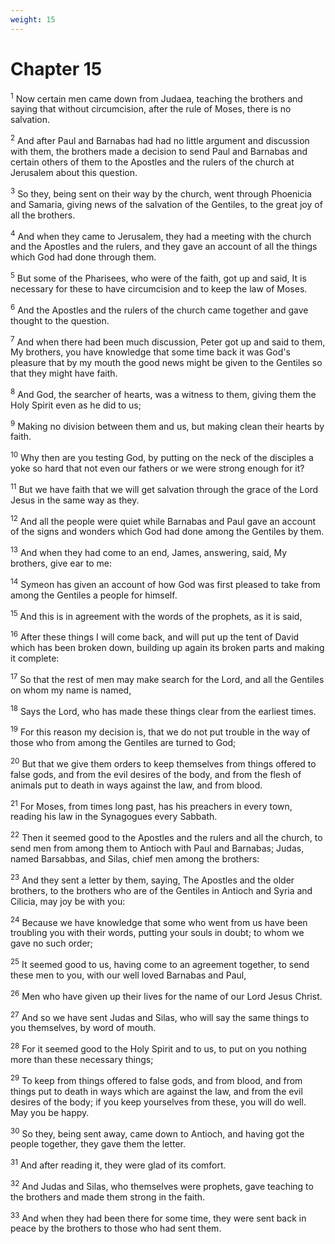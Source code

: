 ```yaml
---
weight: 15
---
```


# Chapter 15

<sup>1</sup> Now certain men came down from Judaea, teaching the brothers and saying that without circumcision, after the rule of Moses, there is no salvation. 

<sup>2</sup> And after Paul and Barnabas had had no little argument and discussion with them, the brothers made a decision to send Paul and Barnabas and certain others of them to the Apostles and the rulers of the church at Jerusalem about this question. 

<sup>3</sup> So they, being sent on their way by the church, went through Phoenicia and Samaria, giving news of the salvation of the Gentiles, to the great joy of all the brothers. 

<sup>4</sup> And when they came to Jerusalem, they had a meeting with the church and the Apostles and the rulers, and they gave an account of all the things which God had done through them. 

<sup>5</sup> But some of the Pharisees, who were of the faith, got up and said, It is necessary for these to have circumcision and to keep the law of Moses. 

<sup>6</sup> And the Apostles and the rulers of the church came together and gave thought to the question. 

<sup>7</sup> And when there had been much discussion, Peter got up and said to them, My brothers, you have knowledge that some time back it was God's pleasure that by my mouth the good news might be given to the Gentiles so that they might have faith. 

<sup>8</sup> And God, the searcher of hearts, was a witness to them, giving them the Holy Spirit even as he did to us; 

<sup>9</sup> Making no division between them and us, but making clean their hearts by faith. 

<sup>10</sup> Why then are you testing God, by putting on the neck of the disciples a yoke so hard that not even our fathers or we were strong enough for it? 

<sup>11</sup> But we have faith that we will get salvation through the grace of the Lord Jesus in the same way as they. 

<sup>12</sup> And all the people were quiet while Barnabas and Paul gave an account of the signs and wonders which God had done among the Gentiles by them. 

<sup>13</sup> And when they had come to an end, James, answering, said, My brothers, give ear to me: 

<sup>14</sup> Symeon has given an account of how God was first pleased to take from among the Gentiles a people for himself. 

<sup>15</sup> And this is in agreement with the words of the prophets, as it is said, 

<sup>16</sup> After these things I will come back, and will put up the tent of David which has been broken down, building up again its broken parts and making it complete: 

<sup>17</sup> So that the rest of men may make search for the Lord, and all the Gentiles on whom my name is named, 

<sup>18</sup> Says the Lord, who has made these things clear from the earliest times. 

<sup>19</sup> For this reason my decision is, that we do not put trouble in the way of those who from among the Gentiles are turned to God; 

<sup>20</sup> But that we give them orders to keep themselves from things offered to false gods, and from the evil desires of the body, and from the flesh of animals put to death in ways against the law, and from blood. 

<sup>21</sup> For Moses, from times long past, has his preachers in every town, reading his law in the Synagogues every Sabbath. 

<sup>22</sup> Then it seemed good to the Apostles and the rulers and all the church, to send men from among them to Antioch with Paul and Barnabas; Judas, named Barsabbas, and Silas, chief men among the brothers: 

<sup>23</sup> And they sent a letter by them, saying, The Apostles and the older brothers, to the brothers who are of the Gentiles in Antioch and Syria and Cilicia, may joy be with you: 

<sup>24</sup> Because we have knowledge that some who went from us have been troubling you with their words, putting your souls in doubt; to whom we gave no such order; 

<sup>25</sup> It seemed good to us, having come to an agreement together, to send these men to you, with our well loved Barnabas and Paul, 

<sup>26</sup> Men who have given up their lives for the name of our Lord Jesus Christ. 

<sup>27</sup> And so we have sent Judas and Silas, who will say the same things to you themselves, by word of mouth. 

<sup>28</sup> For it seemed good to the Holy Spirit and to us, to put on you nothing more than these necessary things; 

<sup>29</sup> To keep from things offered to false gods, and from blood, and from things put to death in ways which are against the law, and from the evil desires of the body; if you keep yourselves from these, you will do well. May you be happy. 

<sup>30</sup> So they, being sent away, came down to Antioch, and having got the people together, they gave them the letter. 

<sup>31</sup> And after reading it, they were glad of its comfort. 

<sup>32</sup> And Judas and Silas, who themselves were prophets, gave teaching to the brothers and made them strong in the faith. 

<sup>33</sup> And when they had been there for some time, they were sent back in peace by the brothers to those who had sent them. 


